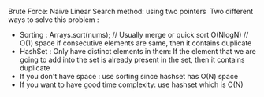 Brute Force: Naive Linear Search method: using two pointers
​
Two different ways to solve this problem :
- Sorting  : Arrays.sort(nums); // Usually merge or quick sort O(NlogN)  // O(1) space if consecutive elements are same, then it contains duplicate
- HashSet : Only have distinct elements in them: If the element that we are going to add into the set is already present in the set, then it contains duplicate
​
- If you don't have space : use sorting since hashset has O(N) space
- If you want to have good time complexity: use hashset which is O(N)